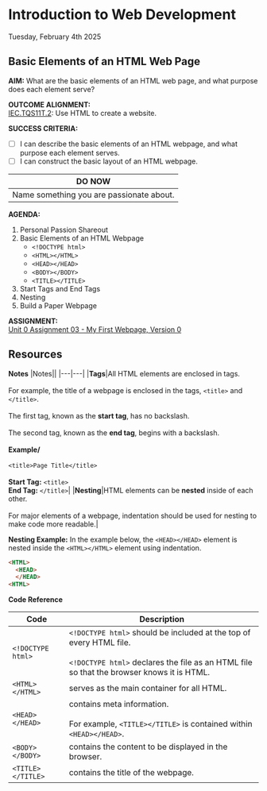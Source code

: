 # Introduction to Web Development
Tuesday, February 4th 2025

## Basic Elements of an HTML Web Page

**AIM:** What are the basic elements of an HTML web page, and what purpose does each element serve?

**OUTCOME ALIGNMENT:**
<br><ins>IEC.TQS11T.2</ins>: Use HTML to create a website.

**SUCCESS CRITERIA:**
- [ ] I can describe the basic elements of an HTML webpage, and what purpose each element serves.
- [ ] I can construct the basic layout of an HTML webpage.

|DO NOW|
|---|
|Name something you are passionate about.|

**AGENDA:**

1. Personal Passion Shareout
2. Basic Elements of an HTML Webpage
    * `<!DOCTYPE html>`
    * `<HTML></HTML>`
    * `<HEAD></HEAD>`
    * `<BODY></BODY>`
    * `<TITLE></TITLE>`
3. Start Tags and End Tags
4. Nesting
5. Build a Paper Webpage

**ASSIGNMENT:** 
<br>[Unit 0 Assignment 03 - My First Webpage, Version 0](https://github.com/MrJSwotinsky/Intro_to_Web_Development_Spring_2025/blob/main/Unit_0_Introduction_to_Web_Design/Assignments/03_My_First_Webpage_Version0.md)

## Resources
**Notes**
|Notes||
|---|---|
|**Tags**|All HTML elements are enclosed in tags.<br><br>For example, the title of a webpage is enclosed in the tags, `<title>` and `</title>`.<br><br>The first tag, known as the **start tag**, has no backslash.<br><br>The second tag, known as the **end tag**, begins with a backslash.<br><br>**Example/**<br><br>`<title>Page Title</title>`<br><br>**Start Tag:** `<title>`<br>**End Tag:** `</title>`|
|**Nesting**|HTML elements can be **nested** inside of each other.<br><br>For major elements of a webpage, indentation should be used for nesting to make code more readable.|

**Nesting Example:**
In the example below, the `<HEAD></HEAD>` element is nested inside the `<HTML></HTML>` element using indentation.

```HTML
<HTML>
  <HEAD>
  </HEAD>
<HTML>
```

**Code Reference**

|Code|Description|
|---|---|
|`<!DOCTYPE html>`|`<!DOCTYPE html>` should be included at the top of every HTML file.<br><br>`<!DOCTYPE html>` declares the file as an HTML file so that the browser knows it is HTML.|
|`<HTML></HTML>`|serves as the main container for all HTML.|
|`<HEAD></HEAD>`|contains meta information.<br><br>For example, `<TITLE></TITLE>` is contained within `<HEAD></HEAD>`.|
|`<BODY></BODY>`|contains the content to be displayed in the browser.|
|`<TITLE></TITLE>`|contains the title of the webpage.|
